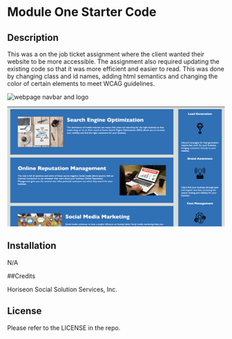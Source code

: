 # Module One Starter Code

## Description

 This was a on the job ticket assignment where the client wanted their website to be more accessible. The assignment also required updating the existing code so that it was more efficient and easier to read. This was done by changing class and id names, adding html semantics and changing the color of certain elements to meet WCAG guidelines.

![webpage navbar and logo](assets/module-one-imgs/Screen%20Shot%202022-12-07%20at%2011.42.48%20AM.png)

![homepage main content](assets/module-one-imgs/Screen%20Shot%202022-12-07%20at%2011.43.03%20AM.png)
## Installation 

N/A

##Credits

Horiseon Social Solution Services, Inc.

## License

Please refer to the LICENSE in the repo.